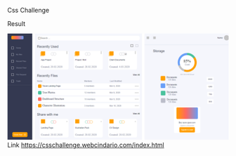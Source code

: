 Css Challenge

Result

![alt text](https://github.com/StarUnu/Challenge-Css/blob/develop/index.html.png)
Link https://csschallenge.webcindario.com/index.html 
